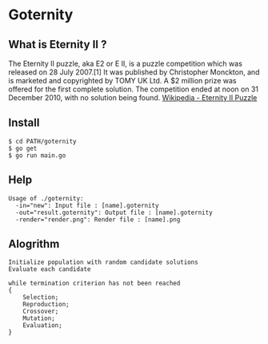
# Goternity

## What is Eternity II ?

The Eternity II puzzle, aka E2 or E II, is a puzzle competition which was released on 28 July 2007.[1] It was published by Christopher Monckton, and is marketed and copyrighted by TOMY UK Ltd. A $2 million prize was offered for the first complete solution. The competition ended at noon on 31 December 2010, with no solution being found.
[Wikipedia - Eternity II Puzzle](https://en.wikipedia.org/wiki/Eternity_II_puzzle)

## Install

```
$ cd PATH/goternity
$ go get
$ go run main.go
```

## Help

```
Usage of ./goternity:
  -in="new": Input file : [name].goternity
  -out="result.goternity": Output file : [name].goternity
  -render="render.png": Render file : [name].png
```

## Alogrithm

```
Initialize population with random candidate solutions
Evaluate each candidate     

while termination criterion has not been reached
{
    Selection;
    Reproduction;
    Crossover;
    Mutation;
    Evaluation;
}
```

